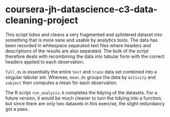 # coursera-jh-datascience-c3-data-cleaning-project
This script tidies and cleans a very fragmented and splintered dataset into something that is more sane and usable 
by analytics tools. The data has been recorded in whitespace separated text files where headers and descriptions 
of the results are also separated. The bulk of the script therefore deals with recombining the data into tabular 
form with the correct headers applied to each observation.

`full_ds` is essentially the entire `test` and `train` data set combined into a singular tabular set. Whereas, `mean_ds` groups the data by `activity` and `subject` then computes a mean for each observation. 

The R script `run_analysis.R` completes the tidying of the datasets. For a future version, it would be much cleaner to turn the tidying into a function, but since there are only two datasets in this exercise, the slight redundancy got a pass.


